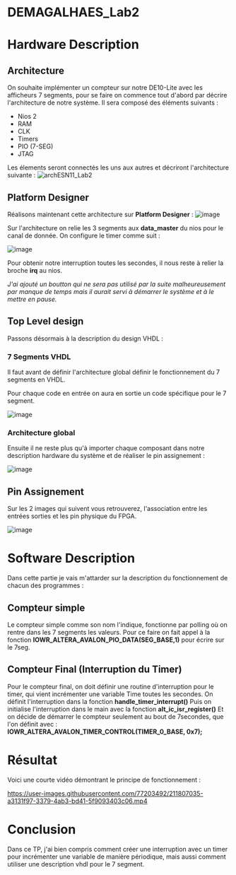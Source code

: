 # DEMAGALHAES_Lab2

# Hardware Description
## Architecture
On souhaite implémenter un compteur sur notre DE10-Lite avec les afficheurs 7 segments, pour se faire on commence tout d'abord par décrire l'architecture de notre système.
Il sera composé des éléments suivants : 
* Nios 2
* RAM
* CLK
* Timers
* PIO (7-SEG)
* JTAG

Les élements seront connectés les uns aux autres et décriront l'architecture suivante :
![archESN11_Lab2](https://user-images.githubusercontent.com/77203492/211849922-1e748cab-14b8-405c-8ad7-a970058d76b9.png)


## Platform Designer
Réalisons maintenant cette architecture sur **Platform Designer** :
![image](https://user-images.githubusercontent.com/77203492/211850151-498946b3-c3af-4863-a579-8b6a38cc033e.png)

Sur l'architecture on relie les 3 segments aux **data_master** du nios pour le canal de donnée.
On configure le timer comme suit :

![image](https://user-images.githubusercontent.com/77203492/211850492-edac2dad-f3de-47e0-99fe-5a4d55978765.png)

Pour obtenir notre interruption toutes les secondes, il nous reste à relier la broche **irq** au nios. 

_J'ai ajouté un boutton qui ne sera pas utilisé par la suite malheureusement par manque de temps mais il aurait servi à démarrer le système et à le mettre en pause._

## Top Level design
Passons désormais à la description du design VHDL :
### 7 Segments VHDL
Il faut avant de définir l'architecture global définir le fonctionnement du 7 segments en VHDL. 

Pour chaque code en entrée on aura en sortie un code spécifique pour le 7 segment.

![image](https://user-images.githubusercontent.com/77203492/211851467-ecd0cba6-2166-4d96-b42f-9df4df7b1f1c.png)

### Architecture global
Ensuite il ne reste plus qu'à importer chaque composant dans notre description hardware du système et de réaliser le pin assignement :

![image](https://user-images.githubusercontent.com/77203492/211851892-8c610f76-b532-4c1f-9e45-b9f7ade20043.png)

## Pin Assignement
Sur les 2 images qui suivent vous retrouverez, l'association entre les entrées sorties et les pin physique du FPGA.

![image](https://user-images.githubusercontent.com/77203492/211852135-42ab6ba6-badb-43de-99ad-7ee14a01df7d.png)

# Software Description
Dans cette partie je vais m'attarder sur la description du fonctionnement de chacun des programmes :
## Compteur simple
Le compteur simple comme son nom l'indique, fonctionne par polling où on rentre dans les 7 segments les valeurs.
Pour ce faire on fait appel à la fonction **IOWR_ALTERA_AVALON_PIO_DATA(SEG_BASE,1)** pour écrire sur le 7seg.

## Compteur Final (Interruption du Timer)
Pour le compteur final, on doit définir une routine d'interruption pour le timer, qui vient incrémenter une variable Time toutes les secondes.
On définit l'interruption dans la fonction **handle_timer_interrupt()**
Puis on initialise l'interruption dans le main avec la fonction **alt_ic_isr_register()**
Et on décide de démarrer le compteur seulement au bout de 7secondes, que l'on définit avec : **IOWR_ALTERA_AVALON_TIMER_CONTROL(TIMER_0_BASE, 0x7);**

# Résultat 
Voici une courte vidéo démontrant le principe de fonctionnement :

https://user-images.githubusercontent.com/77203492/211807035-a3131f97-3379-4ab3-bd41-5f9093403c06.mp4


# Conclusion 
Dans ce TP, j'ai bien compris comment créer une interruption avec un timer pour incrémenter une variable de manière périodique, mais aussi comment utiliser une description vhdl pour le 7 segment.
